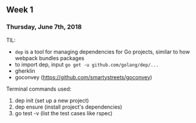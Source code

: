 ## Week 1

### Thursday, June 7th, 2018
TIL: 
- `dep` is a tool for managing dependencies for Go projects, similar to how webpack bundles packages
- to import dep, input `go get -u github.com/golang/dep/...`
- gherklin
- goconvey (https://github.com/smartystreets/goconvey)

Terminal commands used:  
1. dep init (set up a new project)
2. dep ensure (install project's dependencies)
3. go test -v  (list the test cases like rspec)

